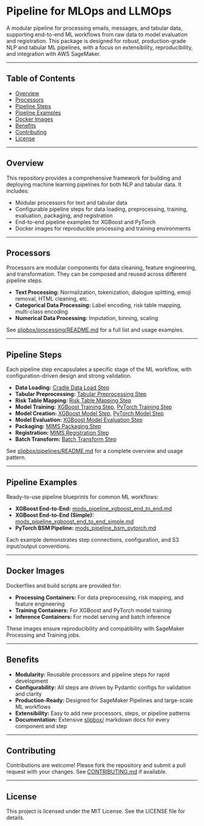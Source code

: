 # Pipeline for MLOps and LLMOps

A modular pipeline for processing emails, messages, and tabular data, supporting end-to-end ML workflows from raw data to model evaluation and registration. This package is designed for robust, production-grade NLP and tabular ML pipelines, with a focus on extensibility, reproducibility, and integration with AWS SageMaker.

---

## Table of Contents

- [Overview](#overview)
- [Processors](#processors)
- [Pipeline Steps](#pipeline-steps)
- [Pipeline Examples](#pipeline-examples)
- [Docker Images](#docker-images)
- [Benefits](#benefits)
- [Contributing](#contributing)
- [License](#license)

---

## Overview

This repository provides a comprehensive framework for building and deploying machine learning pipelines for both NLP and tabular data. It includes:

- Modular processors for text and tabular data
- Configurable pipeline steps for data loading, preprocessing, training, evaluation, packaging, and registration
- End-to-end pipeline examples for XGBoost and PyTorch
- Docker images for reproducible processing and training environments

---

## Processors

Processors are modular components for data cleaning, feature engineering, and transformation. They can be composed and reused across different pipeline steps.

- **Text Processing:** Normalization, tokenization, dialogue splitting, emoji removal, HTML cleaning, etc.
- **Categorical Data Processing:** Label encoding, risk table mapping, multi-class encoding
- **Numerical Data Processing:** Imputation, binning, scaling

See [slipbox/processing/README.md](slipbox/processing/README.md) for a full list and usage examples.

---

## Pipeline Steps

Each pipeline step encapsulates a specific stage of the ML workflow, with configuration-driven design and strong validation.

- **Data Loading:** [Cradle Data Load Step](slipbox/pipelines/data_load_step_cradle.md)
- **Tabular Preprocessing:** [Tabular Preprocessing Step](slipbox/pipelines/tabular_preprocessing_step.md)
- **Risk Table Mapping:** [Risk Table Mapping Step](slipbox/pipelines/risk_table_map_step.md)
- **Model Training:** [XGBoost Training Step](slipbox/pipelines/training_step_xgboost.md), [PyTorch Training Step](slipbox/pipelines/training_step_pytorch.md)
- **Model Creation:** [XGBoost Model Step](slipbox/pipelines/model_step_xgboost.md), [PyTorch Model Step](slipbox/pipelines/model_step_pytorch.md)
- **Model Evaluation:** [XGBoost Model Evaluation Step](slipbox/pipelines/model_eval_step_xgboost.md)
- **Packaging:** [MIMS Packaging Step](slipbox/pipelines/mims_packaging_step.md)
- **Registration:** [MIMS Registration Step](slipbox/pipelines/mims_registration_step.md)
- **Batch Transform:** [Batch Transform Step](slipbox/pipelines/batch_transform_step.md)

See [slipbox/pipelines/README.md](slipbox/pipelines/README.md) for a complete overview and usage pattern.

---

## Pipeline Examples

Ready-to-use pipeline blueprints for common ML workflows:

- **XGBoost End-to-End:** [mods_pipeline_xgboost_end_to_end.md](slipbox/pipeline_examples/mods_pipeline_xgboost_end_to_end.md)
- **XGBoost End-to-End (Simple):** [mods_pipeline_xgboost_end_to_end_simple.md](slipbox/pipeline_examples/mods_pipeline_xgboost_end_to_end_simple.md)
- **PyTorch BSM Pipeline:** [mods_pipeline_bsm_pytorch.md](slipbox/pipeline_examples/mods_pipeline_bsm_pytorch.md)

Each example demonstrates step connections, configuration, and S3 input/output conventions.

---

## Docker Images

Dockerfiles and build scripts are provided for:

- **Processing Containers:** For data preprocessing, risk mapping, and feature engineering
- **Training Containers:** For XGBoost and PyTorch model training
- **Inference Containers:** For model serving and batch inference

These images ensure reproducibility and compatibility with SageMaker Processing and Training jobs.

---

## Benefits

- **Modularity:** Reusable processors and pipeline steps for rapid development
- **Configurability:** All steps are driven by Pydantic configs for validation and clarity
- **Production-Ready:** Designed for SageMaker Pipelines and large-scale ML workflows
- **Extensibility:** Easy to add new processors, steps, or pipeline patterns
- **Documentation:** Extensive [slipbox/](slipbox/) markdown docs for every component and step

---

## Contributing

Contributions are welcome! Please fork the repository and submit a pull request with your changes. See [CONTRIBUTING.md](CONTRIBUTING.md) if available.

---

## License

This project is licensed under the MIT License. See the LICENSE file for details.